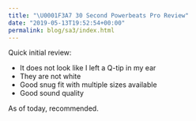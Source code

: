 ```yaml
---
title: "\U0001F3A7 30 Second Powerbeats Pro Review"
date: "2019-05-13T19:52:54+00:00"
permalink: blog/sa3/index.html
---
```


Quick initial review:

- It does not look like I left a Q-tip in my ear
- They are not white
- Good snug fit with multiple sizes available
- Good sound quality

As of today, recommended.
